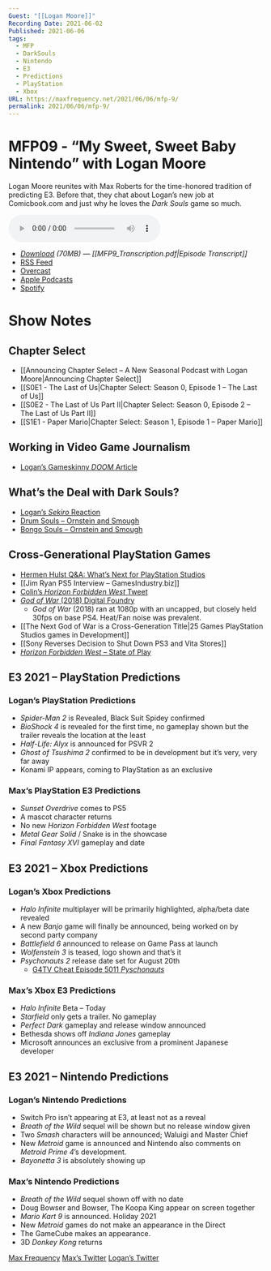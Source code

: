 ```yaml
---
Guest: "[[Logan Moore]]"
Recording Date: 2021-06-02
Published: 2021-06-06
tags:
  - MFP
  - DarkSouls
  - Nintendo
  - E3
  - Predictions
  - PlayStation
  - Xbox
URL: https://maxfrequency.net/2021/06/06/mfp-9/
permalink: 2021/06/06/mfp-9/
---
```

# MFP09 - “My Sweet, Sweet Baby Nintendo” with Logan Moore

Logan Moore reunites with Max Roberts for the time-honored tradition of predicting E3. Before that, they chat about Logan’s new job at Comicbook.com and just why he loves the *Dark Souls* game so much.

<audio controls>
  <source src="https://traffic.libsyn.com/maxfrequency/MF09_Final.mp3">
</audio>

- *[Download](https://traffic.libsyn.com/maxfrequency/MF09_Final.mp3) (70MB)  — [[MFP9_Transcription.pdf|Episode Transcript]]*
- [RSS Feed](https://maxfrequency.libsyn.com/rss)
- [Overcast](https://overcast.fm/itunes1557043396)
- [Apple Podcasts](https://podcasts.apple.com/us/podcast/the-max-frequency-podcast/id1557043396)
- [Spotify](https://open.spotify.com/show/3W1LwBNmhZ6s5QmQViWXKn)

# Show Notes
## Chapter Select

- [[Announcing Chapter Select – A New Seasonal Podcast with Logan Moore|Announcing Chapter Select]]
- [[S0E1 - The Last of Us|Chapter Select: Season 0, Episode 1 – The Last of Us]]
- [[S0E2 - The Last of Us Part II|Chapter Select: Season 0, Episode 2 – The Last of Us Part II]]
- [[S1E1 - Paper Mario|Chapter Select: Season 1, Episode 1 – Paper Mario]]
## Working in Video Game Journalism

- [Logan’s Gameskinny *DOOM* Article](https://www.gameskinny.com/bm0mz/more-shooters-should-be-like-doom)
## What’s the Deal with Dark Souls?

- [Logan’s *Sekiro* Reaction](https://youtube.com/watch?v=tNyOHZtM76Q&t=49)
- [Drum Souls – Ornstein and Smough](https://youtu.be/02my_zhX4Bs)
- [Bongo Souls – Ornstein and Smough](https://youtu.be/4HdWWhZ0hDM)
## Cross-Generational PlayStation Games

- [Hermen Hulst Q&A: What’s Next for PlayStation Studios](https://blog.playstation.com/2021/06/02/hermen-hulst-qa-whats-next-for-playstation-studios/)
- [[Jim Ryan PS5 Interview – GamesIndustry.biz]]
- [Colin’s *Horizon Forbidden West* Tweet](https://twitter.com/notaxation/status/1400473611736170501)
- [*God of War* (2018) Digital Foundry](https://youtube.com/watch?v=0HlwTz5x_18&t=805)
	- *God of War* (2018) ran at 1080p with an uncapped, but closely held 30fps on base PS4. Heat/Fan noise was prevalent.
- [[The Next God of War is a Cross-Generation Title|25 Games PlayStation Studios games in Development]]
- [[Sony Reverses Decision to Shut Down PS3 and Vita Stores]]
- [*Horizon Forbidden West* – State of Play](https://youtube.com/watch?v=wLR5gaQNQBk&t=18023)
## E3 2021 – PlayStation Predictions
### Logan’s PlayStation Predictions
- *Spider-Man 2* is Revealed, Black Suit Spidey confirmed
- *BioShock 4* is revealed for the first time, no gameplay shown but the trailer reveals the location at the least
- *Half-Life: Alyx* is announced for PSVR 2
- *Ghost of Tsushima 2* confirmed to be in development but it’s very, very far away
- Konami IP appears, coming to PlayStation as an exclusive
### Max’s PlayStation E3 Predictions
- *Sunset Overdrive* comes to PS5
- A mascot character returns
- No new *Horizon Forbidden West* footage
- *Metal Gear Solid* / Snake is in the showcase
- *Final Fantasy XVI* gameplay and date
## E3 2021 – Xbox Predictions
### Logan’s Xbox Predictions
- *Halo Infinite* multiplayer will be primarily highlighted, alpha/beta date revealed
- A new *Banjo* game will finally be announced, being worked on by second party company
- *Battlefield 6* announced to release on Game Pass at launch
- *Wolfenstein 3* is teased, logo shown and that’s it 
- *Psychonauts 2* release date set for August 20th
	- [G4TV Cheat Episode 5011 *Pyschonauts*](https://youtu.be/sABlw0zZWD0)
### Max’s Xbox E3 Predictions
- *Halo Infinite* Beta – Today
- *Starfield* only gets a trailer. No gameplay
- *Perfect Dark* gameplay and release window announced
- Bethesda shows off *Indiana Jones* gameplay
- Microsoft announces an exclusive from a prominent Japanese developer
## E3 2021 – Nintendo Predictions
### Logan’s Nintendo Predictions
- Switch Pro isn’t appearing at E3, at least not as a reveal
- *Breath of the Wild* sequel will be shown but no release window given
- Two *Smash* characters will be announced; Waluigi and Master Chief
- New *Metroid* game is announced and Nintendo also comments on *Metroid Prime 4*’s development.
- *Bayonetta 3* is absolutely showing up
### Max’s Nintendo Predictions
- *Breath of the Wild* sequel shown off with no date
- Doug Bowser and Bowser, The Koopa King appear on screen together
- *Mario Kart 9* is announced. Holiday 2021
- New *Metroid* games do not make an appearance in the Direct
- The GameCube makes an appearance.
- 3D *Donkey Kong* returns

[Max Frequency](https://maxfrequency.net/)
[Max’s Twitter](https://www.twitter.com/MaxRoberts143)
[Logan’s Twitter](https://www.twitter.com/mooreman12)